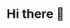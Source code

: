 # Hi there 👋

<!--
**md-ibrahim-01/md-ibrahim-01** is a ✨ _special_ ✨ repository because its `README.md` (this file) appears on your GitHub profile.

Here are some ideas to get you started:

- 👋 Hi, I’m @Md Ibrahim
- 👀 I’m interested in Travelling
- 🌱 I’m currently learning and working with React Js
- 💞️ I’m looking to collaborate on teach happiness
- 📫 How to reach me: Facebook: https://www.facebook.com/md.ibrahim.contact/
- 📫 How to reach me: Twitter: https://twitter.com/_md_ibrahim_m
- 📫 How to reach me: Linkedin: https://www.linkedin.com/in/mdibrahimcontact/
- 📫 How to reach me: Email: md.ibrahim8269@gmail.com
- 📫 How to reach me: Phone: +8801782642204
